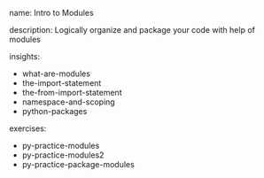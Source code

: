 name: Intro to Modules

description: Logically organize and package your code with help of modules

insights:
  - what-are-modules
  - the-import-statement
  - the-from-import-statement
  - namespace-and-scoping
  - python-packages

exercises:
  - py-practice-modules
  - py-practice-modules2
  - py-practice-package-modules
 
